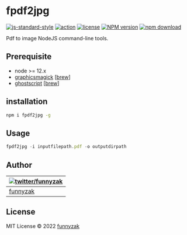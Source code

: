 # fpdf2jpg

[![js-standard-style](https://img.shields.io/badge/code_style-standard-brightgreen.svg)](https://github.com/feross/standard)
[![action][ci-image]][ci-url]
[![license][license-image]][repository-url]
[![NPM version][npm-image]][npm-url]
[![npm download][download-image]][download-url]

[ci-image]: https://img.shields.io/github/workflow/status/funnyzak/fpdf2jpg/CI
[ci-url]: https://github.com/funnyzak/fpdf2jpg/actions
[license-image]: https://img.shields.io/github/license/funnyzak/fpdf2jpg.svg?style=flat-square
[repository-url]: https://github.com/funnyzak/fpdf2jpg
[npm-image]: https://img.shields.io/npm/v/fpdf2jpg.svg?style=flat-square
[npm-url]: https://npmjs.org/package/fpdf2jpg
[download-image]: https://img.shields.io/npm/dm/fpdf2jpg.svg?style=flat-square
[download-url]: https://npmjs.org/package/fpdf2jpg

Pdf to image NodeJS command-line tools.

## Prerequisite

* node >= 12.x
* [graphicsmagick](http://www.graphicsmagick.org/README.html#installation) [[brew](https://formulae.brew.sh/formula/graphicsmagick)]
* [ghostscript](https://www.ghostscript.com/) [[brew](https://formulae.brew.sh/formula/ghostscript)]

## installation

```sh
npm i fpdf2jpg -g
```

## Usage

```js
fpdf2jpg -i inputfilepath.pdf -o outputdirpath
```

## Author

| [![twitter/funnyzak](https://s.gravatar.com/avatar/c2437e240644b1317a4a356c6d6253ee?s=70)](https://twitter.com/funnyzak 'Follow @funnyzak on Twitter') |
| ------------------------------------------------------------------------------------------------------------------------------------------------------ |
| [funnyzak](https://yycc.me/)                                                                                                                           |

## License

MIT License © 2022 [funnyzak](https://github.com/funnyzak)
